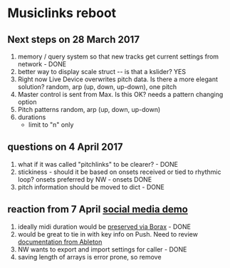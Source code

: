 # Musiclinks reboot

## Next steps on 28 March 2017
1. memory / query system so that new tracks get current settings from network - DONE
2. better way to display scale struct -- is that a kslider? YES
3. Right now Live Device overwrites pitch data. Is there a more elegant solution?
	random, arp (up, down, up-down), one pitch
4. Master control is sent from Max. Is this OK?
	needs a pattern changing option
5. Pitch patterns 
	random, arp (up, down, up-down)
6. durations
	- limit to "n" only

## questions on 4 April 2017
1. what if it was called "pitchlinks" to be clearer? - DONE
2. stickiness - should it be based on onsets received or tied to rhythmic loop? onsets preferred by NW - onsets DONE
3. pitch information should be moved to dict - DONE

## reaction from 7 April [social media demo](https://www.youtube.com/watch?v=l_Ya9nHSqVA)
1. ideally midi duration would be [preserved via Borax](https://docs.cycling74.com/max5/refpages/max-ref/borax.html) - DONE
2. would be great to tie in with key info on Push. Need to review [documentation from Ableton](https://github.com/Ableton/push-interface) 
3. NW wants to export and import settings for caller - DONE
4. saving length of arrays is error prone, so remove